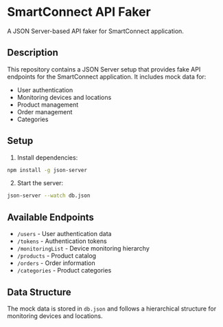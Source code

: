 # SmartConnect API Faker

A JSON Server-based API faker for SmartConnect application.

## Description

This repository contains a JSON Server setup that provides fake API endpoints for the SmartConnect application. It includes mock data for:

- User authentication
- Monitoring devices and locations
- Product management
- Order management
- Categories

## Setup

1. Install dependencies:

```bash
npm install -g json-server
```

2. Start the server:

```bash
json-server --watch db.json
```

## Available Endpoints

- `/users` - User authentication data
- `/tokens` - Authentication tokens
- `/monitoringList` - Device monitoring hierarchy
- `/products` - Product catalog
- `/orders` - Order information
- `/categories` - Product categories

## Data Structure

The mock data is stored in `db.json` and follows a hierarchical structure for monitoring devices and locations.
